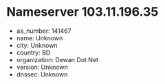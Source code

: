 # Nameserver 103.11.196.35

* as_number: 141467
* name: Unknown
* city: Unknown
* country: BD
* organization: Dewan Dot Net
* version: Unknown
* dnssec: Unknown
